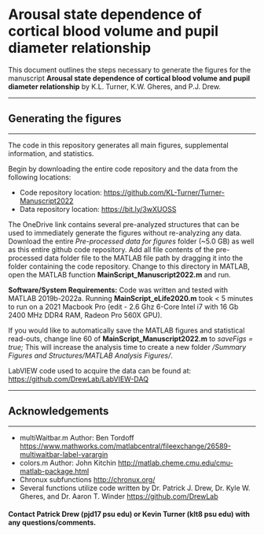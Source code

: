 # Arousal state dependence of cortical blood volume and pupil diameter relationship

This document outlines the steps necessary to generate the figures for the manuscript **Arousal state dependence of cortical blood volume and pupil diameter relationship** by K.L. Turner, K.W. Gheres, and P.J. Drew.

---
## Generating the figures
---
The code in this repository generates all main figures, supplemental information, and statistics.

Begin by downloading the entire code repository and the data from the following locations:
* Code repository location: https://github.com/KL-Turner/Turner-Manuscript2022
* Data repository location: https://bit.ly/3wXUOSS

The OneDrive link contains several pre-analyzed structures that can be used to immediately generate the figures without re-analyzing any data. Download the entire *Pre-processed data for figures* folder (~5.0 GB) as well as this entire github code repository. Add all file contents of the pre-processed data folder file to the MATLAB file path by dragging it into the folder containing the code repository. Change to this directory in MATLAB, open the MATLAB function **MainScript_Manuscript2022.m** and run.

**Software/System Requirements:** Code was written and tested with MATLAB 2019b-2022a. Running **MainScript_eLife2020.m** took < 5 minutes to run on a 2021 Macbook Pro (edit - 2.6 Ghz 6-Core Intel i7 with 16 Gb 2400 MHz DDR4 RAM, Radeon Pro 560X GPU).

If you would like to automatically save the MATLAB figures and statistical read-outs, change line 60 of **MainScript_Manuscript2022.m** to *saveFigs = true;* This will increase the analysis time to create a new folder */Summary Figures and Structures/MATLAB Analysis Figures/*.

LabVIEW code used to acquire the data can be found at: https://github.com/DrewLab/LabVIEW-DAQ

---
## Acknowledgements
---
* multiWaitbar.m Author: Ben Tordoff https://www.mathworks.com/matlabcentral/fileexchange/26589-multiwaitbar-label-varargin
* colors.m Author: John Kitchin http://matlab.cheme.cmu.edu/cmu-matlab-package.html
* Chronux subfunctions http://chronux.org/
* Several functions utilize code written by Dr. Patrick J. Drew, Dr. Kyle W. Gheres, and Dr. Aaron T. Winder https://github.com/DrewLab

#### Contact Patrick Drew (pjd17 psu edu) or Kevin Turner (klt8 psu edu) with any questions/comments.

